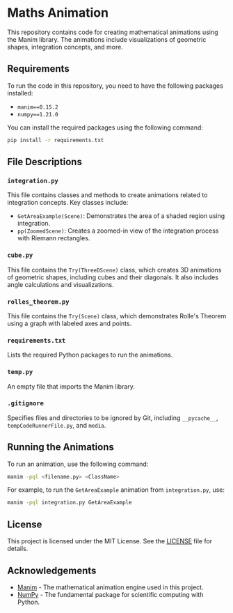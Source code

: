# Maths Animation

This repository contains code for creating mathematical animations using the Manim library. The animations include visualizations of geometric shapes, integration concepts, and more.

## Requirements

To run the code in this repository, you need to have the following packages installed:

- `manim==0.15.2`
- `numpy==1.21.0`

You can install the required packages using the following command:

```sh
pip install -r requirements.txt
```

## File Descriptions

### `integration.py`

This file contains classes and methods to create animations related to integration concepts. Key classes include:

- `GetAreaExample(Scene)`: Demonstrates the area of a shaded region using integration.
- `pp(ZoomedScene)`: Creates a zoomed-in view of the integration process with Riemann rectangles.

### `cube.py`

This file contains the `Try(ThreeDScene)` class, which creates 3D animations of geometric shapes, including cubes and their diagonals. It also includes angle calculations and visualizations.

### `rolles_theorem.py`

This file contains the `Try(Scene)` class, which demonstrates Rolle's Theorem using a graph with labeled axes and points.

### `requirements.txt`

Lists the required Python packages to run the animations.

### `temp.py`

An empty file that imports the Manim library.

### `.gitignore`

Specifies files and directories to be ignored by Git, including `__pycache__`, `tempCodeRunnerFile.py`, and `media`.

## Running the Animations

To run an animation, use the following command:

```sh
manim -pql <filename.py> <ClassName>
```

For example, to run the `GetAreaExample` animation from `integration.py`, use:

```sh
manim -pql integration.py GetAreaExample
```

## License

This project is licensed under the MIT License. See the [LICENSE](LICENSE) file for details.

## Acknowledgements

- [Manim](https://www.manim.community/) - The mathematical animation engine used in this project.
- [NumPy](https://numpy.org/) - The fundamental package for scientific computing with Python.
